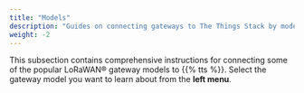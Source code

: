 ```yaml
---
title: "Models"
description: "Guides on connecting gateways to The Things Stack by model"
weight: -2
---
```


This subsection contains comprehensive instructions for connecting some of the popular LoRaWAN® gateway models to {{% tts %}}. Select the gateway model you want to learn about from the **left menu**.
